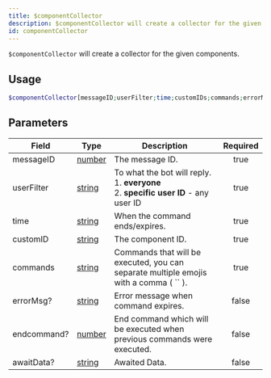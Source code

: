 ```yaml
---
title: $componentCollector
description: $componentCollector will create a collector for the given components.
id: componentCollector
---
```


`$componentCollector` will create a collector for the given components.

## Usage

```php
$componentCollector[messageID;userFilter;time;customIDs;commands;errorMsg?;endcommand?;awaitData?]
```

## Parameters

| Field       | Type                                                                                              | Description                                                                                     | Required |
| ----------- | ------------------------------------------------------------------------------------------------- | ----------------------------------------------------------------------------------------------- | :------: |
| messageID   | [number](https://developer.mozilla.org/en-US/docs/Web/JavaScript/Reference/Global_Objects/Number) | The message ID.                                                                                 |   true   |
| userFilter  | [string](https://developer.mozilla.org/en-US/docs/Web/JavaScript/Reference/Global_Objects/String) | To what the bot will reply. <br /> 1. **everyone** <br /> 2. **specific user ID** - any user ID |   true   |
| time        | [string](https://developer.mozilla.org/en-US/docs/Web/JavaScript/Reference/Global_Objects/String) | When the command ends/expires.                                                                  |   true   |
| customID    | [string](https://developer.mozilla.org/en-US/docs/Web/JavaScript/Reference/Global_Objects/String) | The component ID.                                                                               |   true   |
| commands    | [string](https://developer.mozilla.org/en-US/docs/Web/JavaScript/Reference/Global_Objects/String) | Commands that will be executed, you can separate multiple emojis with a comma ( `` ).          |   true   |
| errorMsg?   | [string](https://developer.mozilla.org/en-US/docs/Web/JavaScript/Reference/Global_Objects/String) | Error message when command expires.                                                             |  false   |
| endcommand? | [number](https://developer.mozilla.org/en-US/docs/Web/JavaScript/Reference/Global_Objects/Number) | End command which will be executed when previous commands were executed.                        |  false   |
| awaitData?  | [string](https://developer.mozilla.org/en-US/docs/Web/JavaScript/Reference/Global_Objects/String) | Awaited Data.                                                                                   |  false   |
